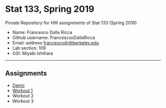 # Stat 133, Spring 2019

Private Repository for HW assignments of Stat 133 (Spring 2019)

- Name: Francesco Dalla Ricca
- Github username: FrancescsoDallaRicca
- Email: address francescodr@berkeley.edu
- Lab section: 109
- GSI: Miyabi Ishihara

-----

## Assignments

- [Demo](demo)
- [Workout 1](workout1)
- Workout 2
- Workout 3


